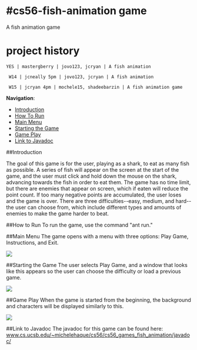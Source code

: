 #cs56-fish-animation game
========================

A fish animation game

project history
===============
```
YES | mastergberry | jovo123, jcryan | A fish animation
```
```
 W14 | jcneally 5pm | jovo123, jcryan | A fish animation
```
```
 W15 | jcryan 4pm | mochele15, shadeebarzin | A fish animation game
```

__Navigation__:
   - [Introduction](https://github.com/mochele15/cs56-games-fish-animation#introduction)
   - [How To Run](https://github.com/mochele15/cs56-games-fish-animation#how-to-run)
   - [Main Menu](https://github.com/mochele15/cs56-games-fish-animation#main-menu)
   - [Starting the Game](https://github.com/mochele15/cs56-games-fish-animation#starting-the-game)
   - [Game Play](https://github.com/mochele15/cs56-games-fish-animation#game-play)
   - [Link to Javadoc](https://github.com/mochele15/cs56-games-fish-animation#link-to-javadoc)

##Introduction

The goal of this game is for the user, playing as a shark, to eat as many fish as possible. A series of fish will appear on the screen at the start of the game, and the user must click and hold down the mouse on the shark, advancing towards the fish in order to eat them. The game has no time limit, but there are enemies that appear on screen, which if eaten will reduce the point count. If too many negative points are accumulated, the user loses and the game is over. There are three difficulties--easy, medium, and hard--the user can choose from, which include different types and amounts of enemies to make the game harder to beat.

##How to Run
To run the game, use the command "ant run."

##Main Menu
The game opens with a menu with three options: Play Game, Instructions, and Exit.

![](https://raw.githubusercontent.com/mochele15/cs56-games-fish-animation/master/screenshots/MainMenu.png)

##Starting the Game
The user selects Play Game, and a window that looks like this appears so the user can choose the difficulty or load a previous game.

![](https://raw.githubusercontent.com/mochele15/cs56-games-fish-animation/master/screenshots/Menu.png)

##Game Play
When the game is started from the beginning, the background and characters will be displayed similarly to this.

![](https://raw.githubusercontent.com/mochele15/cs56-games-fish-animation/master/screenshots/Normal_game.png)

##Link to Javadoc
The javadoc for this game can be found here: www.cs.ucsb.edu/~michelehaque/cs56/cs56_games_fish_animation/javadoc/